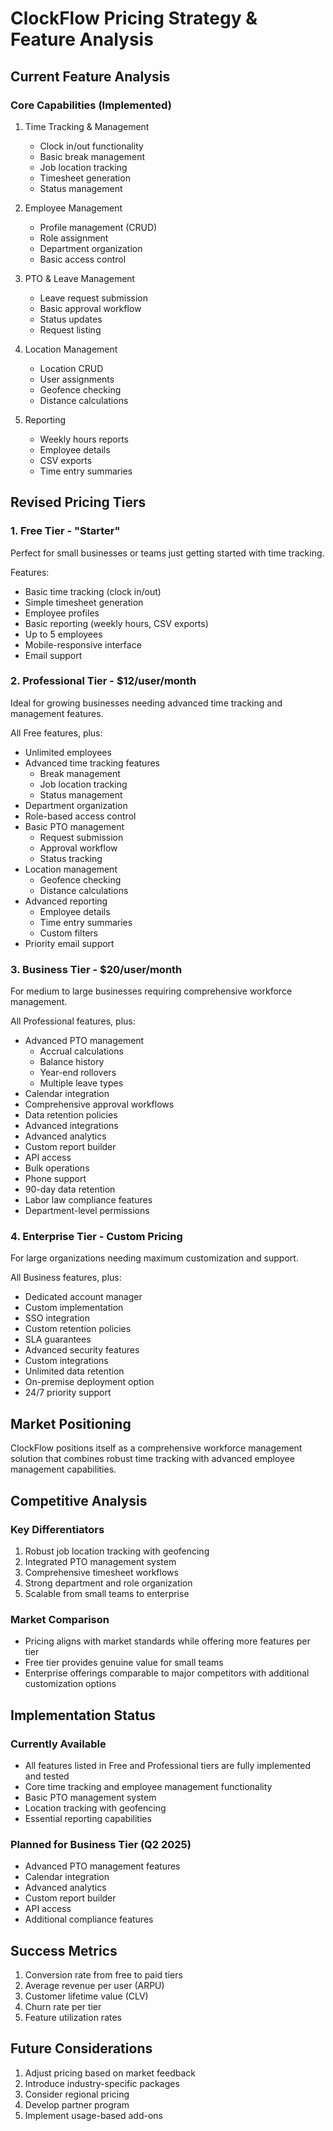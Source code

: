 # ClockFlow Pricing Strategy & Feature Analysis

## Current Feature Analysis

### Core Capabilities (Implemented)
1. Time Tracking & Management
   - Clock in/out functionality
   - Basic break management
   - Job location tracking
   - Timesheet generation
   - Status management

2. Employee Management
   - Profile management (CRUD)
   - Role assignment
   - Department organization
   - Basic access control

3. PTO & Leave Management
   - Leave request submission
   - Basic approval workflow
   - Status updates
   - Request listing

4. Location Management
   - Location CRUD
   - User assignments
   - Geofence checking
   - Distance calculations

5. Reporting
   - Weekly hours reports
   - Employee details
   - CSV exports
   - Time entry summaries

## Revised Pricing Tiers

### 1. Free Tier - "Starter"
Perfect for small businesses or teams just getting started with time tracking.

Features:
- Basic time tracking (clock in/out)
- Simple timesheet generation
- Employee profiles
- Basic reporting (weekly hours, CSV exports)
- Up to 5 employees
- Mobile-responsive interface
- Email support

### 2. Professional Tier - $12/user/month
Ideal for growing businesses needing advanced time tracking and management features.

All Free features, plus:
- Unlimited employees
- Advanced time tracking features
  - Break management
  - Job location tracking
  - Status management
- Department organization
- Role-based access control
- Basic PTO management
  - Request submission
  - Approval workflow
  - Status tracking
- Location management
  - Geofence checking
  - Distance calculations
- Advanced reporting
  - Employee details
  - Time entry summaries
  - Custom filters
- Priority email support

### 3. Business Tier - $20/user/month
For medium to large businesses requiring comprehensive workforce management.

All Professional features, plus:
- Advanced PTO management
  - Accrual calculations
  - Balance history
  - Year-end rollovers
  - Multiple leave types
- Calendar integration
- Comprehensive approval workflows
- Data retention policies
- Advanced integrations
- Advanced analytics
- Custom report builder
- API access
- Bulk operations
- Phone support
- 90-day data retention
- Labor law compliance features
- Department-level permissions

### 4. Enterprise Tier - Custom Pricing
For large organizations needing maximum customization and support.

All Business features, plus:
- Dedicated account manager
- Custom implementation
- SSO integration
- Custom retention policies
- SLA guarantees
- Advanced security features
- Custom integrations
- Unlimited data retention
- On-premise deployment option
- 24/7 priority support

## Market Positioning
ClockFlow positions itself as a comprehensive workforce management solution that combines robust time tracking with advanced employee management capabilities.

## Competitive Analysis

### Key Differentiators
1. Robust job location tracking with geofencing
2. Integrated PTO management system
3. Comprehensive timesheet workflows
4. Strong department and role organization
5. Scalable from small teams to enterprise

### Market Comparison
- Pricing aligns with market standards while offering more features per tier
- Free tier provides genuine value for small teams
- Enterprise offerings comparable to major competitors with additional customization options

## Implementation Status

### Currently Available
- All features listed in Free and Professional tiers are fully implemented and tested
- Core time tracking and employee management functionality
- Basic PTO management system
- Location tracking with geofencing
- Essential reporting capabilities

### Planned for Business Tier (Q2 2025)
- Advanced PTO management features
- Calendar integration
- Advanced analytics
- Custom report builder
- API access
- Additional compliance features

## Success Metrics
1. Conversion rate from free to paid tiers
2. Average revenue per user (ARPU)
3. Customer lifetime value (CLV)
4. Churn rate per tier
5. Feature utilization rates

## Future Considerations
1. Adjust pricing based on market feedback
2. Introduce industry-specific packages
3. Consider regional pricing
4. Develop partner program
5. Implement usage-based add-ons